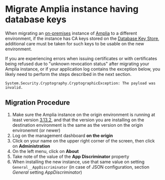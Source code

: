 ﻿# Migrate Amplia instance having database keys

When migrating an [on-premises](index.md) instance of [Amplia](../index.md) to a different environment, if the instance has CA keys
stored on the [Database Key Store](key-stores/database.md), additional care must be taken for such keys to be usable on the new environment.

If you are experiencing errors when issuing certificates or with certificates being refused due to "unknown revocation status" after migrating
your Amplia instance, or if your application log contains the exception below, you likely need to perform the steps described in the next section.

```
System.Security.Cryptography.CryptographicException: The payload was invalid.
```

## Migration Procedure

1. Make sure the Amplia instance on the origin environment is running at least version [3.13.2](../changelog.md), and that the version you are
   installing on the destination environment is the same as the version on the origin environemnt (or newer)
1. Log on the management dashboard **on the origin**
1. Click on your name on the upper right corner of the screen, then click on **Administration**
1. On the left menu, click on **About**
1. Take note of the value of the **App Discriminator** property
1. When installing the new instance, use that same value on setting `General__AppDiscriminator` (in case of JSON configuration, section *General* setting *AppDiscriminator*)
